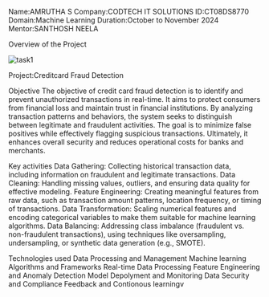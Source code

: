 Name:AMRUTHA S
Company:CODTECH IT SOLUTIONS
ID:CT08DS8770
Domain:Machine Learning
Duration:October to November 2024
Mentor:SANTHOSH NEELA

Overview of the Project

![task1](https://github.com/user-attachments/assets/49d652b3-d2ee-468f-aee6-193864869156)



Project:Creditcard Fraud Detection

Objective
The objective of credit card fraud detection is to identify and prevent unauthorized transactions in real-time. It aims to protect consumers from financial loss and maintain trust in financial institutions. By analyzing transaction patterns and behaviors, the system seeks to distinguish between legitimate and fraudulent activities. The goal is to minimize false positives while effectively flagging suspicious transactions. Ultimately, it enhances overall security and reduces operational costs for banks and merchants.

Key activities
Data Gathering: Collecting historical transaction data, including information on fraudulent and legitimate transactions.
Data Cleaning: Handling missing values, outliers, and ensuring data quality for effective modeling.
Feature Engineering: Creating meaningful features from raw data, such as transaction amount patterns, location frequency, or timing of transactions.
Data Transformation: Scaling numerical features and encoding categorical variables to make them suitable for machine learning algorithms.
Data Balancing: Addressing class imbalance (fraudulent vs. non-fraudulent transactions), using techniques like oversampling, undersampling, or synthetic data generation (e.g., SMOTE).

Technologies used
Data Processing and Management
Machine learning Algorithms and Frameworks
Real-time Data Processing
Feature Engineering and Anomaly Detection
Model Depolyment and Monitoring
Data Security and Compliance
Feedback and Contionous learningv
